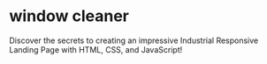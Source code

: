 # window cleaner
Discover the secrets to creating an impressive Industrial Responsive Landing Page with HTML, CSS, and JavaScript!
